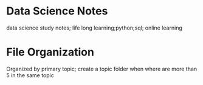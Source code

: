 # Data Science Notes
data science study notes; life long learning;python;sql; online learning

# File Organization
Organized by primary topic; create a topic folder when where are more than 5 in the same topic
